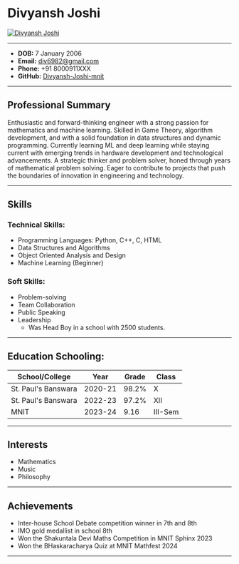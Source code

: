 
# Divyansh Joshi
[![Divyansh Joshi](https://media.licdn.com/dms/image/D4D03AQGhDQW9VuxxbQ/profile-displayphoto-shrink_200_200/0/1694232728083?e=2147483647&v=beta&t=FScSkeuHJbq2HDzDPvwBbMhOyoDM-YPFpefXnZYyjsU)](https://github.com/Divyansh-Joshi-mnit)
- - -
 - **DOB:** 7 January 2006
 - **Email:** div6982@gmail.com 
 - **Phone:** +91 8000911XXX
 - **GitHub:** [Divyansh-Joshi-mnit](https://github.com/Divyansh-Joshi-mnit)
---
## Professional Summary

Enthusiastic and forward-thinking engineer with a strong passion for mathematics and machine learning. Skilled in Game Theory, algorithm development, and with a solid foundation in data structures and dynamic programming. Currently learning ML and deep learning while staying current with emerging trends in hardware development and technological advancements. A strategic thinker and problem solver, honed through years of mathematical problem solving. Eager to contribute to projects that push the boundaries of innovation in engineering and technology.
- - -
## Skills

### Technical Skills:

- Programming Languages: Python, C++, C, HTML
- Data Structures and Algorithms
- Object Oriented Analysis and Design
- Machine Learning (Beginner)

### Soft Skills:

- Problem-solving
- Team Collaboration
- Public Speaking
- Leadership
  - Was Head Boy in a school with 2500 students.
- - - 
## Education Schooling:

| School/College | Year | Grade | Class |
|---|---|---|---|
| St. Paul's Banswara | 2020-21 | 98.2% | X |
| St. Paul's Banswara | 2022-23 | 97.2% | XII |
| MNIT | 2023-24 | 9.16 | III-Sem |
- - -
## Interests

- Mathematics
- Music
- Philosophy
- - -
## Achievements

- Inter-house School Debate competition winner in 7th and 8th
- IMO gold medallist in school 8th
- Won the Shakuntala Devi Maths Competition in MNIT Sphinx 2023
- Won the BHaskaracharya Quiz at MNIT Mathfest 2024
- - -
